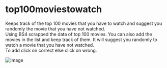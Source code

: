 # top100moviestowatch
Keeps track of the top 100 movies that you have to watch and suggest you randomly the movie that you have not watched.  
Using BS4 scrapped the data of  top 100 movies. You can also add the movies in the list and keep track of them. It will suggest you randomly to watch a movie that you have not watched.  
To add click on correct else click on wrong.

![image](https://user-images.githubusercontent.com/86293067/161330075-4c2fecf3-6929-45ca-87d4-d9e5307a122f.png)

